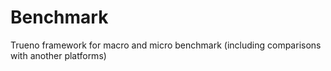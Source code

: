 # Benchmark
Trueno framework for macro and micro benchmark (including comparisons with another platforms)
